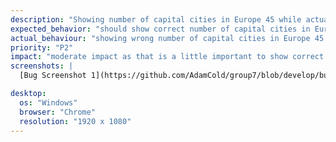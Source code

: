 ```yaml
---
description: "Showing number of capital cities in Europe 45 while actual is 46"
expected_behavior: "should show correct number of capital cities in Europe 46 instead of wrong number of capital cities in Europe 45 "
actual_behaviour: "showing wrong number of capital cities in Europe 45 instead of correct number of capital cities in Europe 46 "
priority: "P2"
impact: "moderate impact as that is a little important to show correct number of cities 4079  instead of wrong number of cities 4078 "
screenshots: |
  [Bug Screenshot 1](https://github.com/AdamCold/group7/blob/develop/bug_reports/bugs_image/bug14.png)

desktop:
  os: "Windows"
  browser: "Chrome"
  resolution: "1920 x 1080"
---
```

